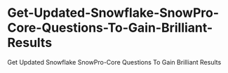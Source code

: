 # Get-Updated-Snowflake-SnowPro-Core-Questions-To-Gain-Brilliant-Results
Get Updated Snowflake SnowPro-Core Questions To Gain Brilliant Results
